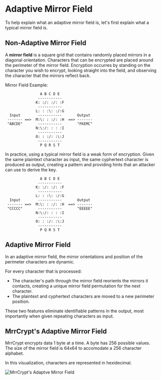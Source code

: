 Adaptive Mirror Field
=====================

To help explain what an adaptive mirror field is, let's
first explain what a typical mirror field is.

Non-Adaptive Mirror Field
-------------------------

A **mirror field** is a square grid that contains randomly placed mirrors
in a diagonal orientation. Characters that can be encrypted are placed
around the perimeter of the mirror field. Encryption occurres by standing
on the character you wish to encrypt, looking straight into the field,
and observing the character that the mirrors reflect back.

Mirror Field Example:

```
                A B C D E
               -----------
              K: :/: :/: :F
               -----------
              L: : :\: :/:G
  Input        -----------       Output
 ------- ==>  M:\: : :/: :H  ==> -------
 "ABCDE"       -----------       "FKEMC"
              N:\:/: : : :I
               -----------
              O: : :/: :\:J
               -----------
                P Q R S T
```

In practice, using a typical mirror field is a weak form of encryption.
Given the same plaintext character as input, the same cyphertext character
is produced as output, creating a pattern and providing hints that an attacker
can use to derive the key.

```
                A B C D E
               -----------
              K: :/: :/: :F
               -----------
              L: : :\: :/:G
  Input        -----------       Output
 ------- ==>  M:\: : :/: :H  ==> -------
 "CCCCC"       -----------       "EEEEE"
              N:\:/: : : :I
               -----------
              O: : :/: :\:J
               -----------
                P Q R S T
```

Adaptive Mirror Field
---------------------

In an adaptive mirror field, the mirror orientations and position of the perimeter characters are dynamic.

For every character that is processed:

* The character's path through the mirror field reorients the mirrors it contacts, creating a unique mirror field permutation for the next character.
* The plaintext and cyphertext characters are moved to a new perimeter position.
   
These two features eliminate identifiable patterns in the output, most importantly when given repeating characters as input.

MrrCrypt's Adaptive Mirror Field
--------------------------------

MrrCrypt encrypts data 1 byte at a time. A byte has 256 possible values.
The size of the mirror field is 64x64 to accomodate a 256 character alphabet.

In this visualization, characters are represented in hexidecimal.

![MrrCrypt's Adaptve Mirror Field](http://www.brianbarto.info/static/mrrcrypt/mrrcrypt.gif)
